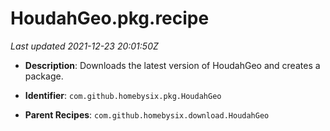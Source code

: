 # HoudahGeo.pkg.recipe

_Last updated 2021-12-23 20:01:50Z_

- **Description**: Downloads the latest version of HoudahGeo and creates a package.

- **Identifier**: `com.github.homebysix.pkg.HoudahGeo`

- **Parent Recipes**: `com.github.homebysix.download.HoudahGeo`
